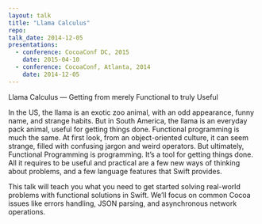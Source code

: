 ```yaml
---
layout: talk
title: "Llama Calculus"
repo: 
talk_date: 2014-12-05
presentations:
  - conference: CocoaConf DC, 2015
    date: 2015-04-10
  - conference: CocoaConf, Atlanta, 2014 
    date: 2014-12-05
---
```

Llama Calculus — Getting from merely Functional to truly Useful

In the US, the llama is an exotic zoo animal, with an odd appearance, funny name, and strange habits. But in South America, the llama is an everyday pack animal, useful for getting things done. Functional programming is much the same. At first look, from an object-oriented culture, it can seem strange, filled with confusing jargon and weird operators. But ultimately, Functional Programming is programming. It’s a tool for getting things done. All it requires to be useful and practical are a few new ways of thinking about problems, and a few language features that Swift provides.

This talk will teach you what you need to get started solving real-world problems with functional solutions in Swift. We’ll focus on common Cocoa issues like errors handling, JSON parsing, and asynchronous network operations.
